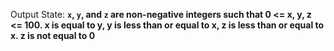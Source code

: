 Output State: **`x`, `y`, and `z` are non-negative integers such that 0 <= x, y, z <= 100. x is equal to y, y is less than or equal to x, z is less than or equal to x. z is not equal to 0**